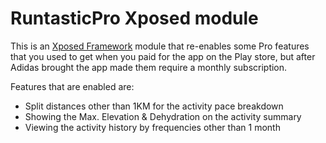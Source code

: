 # RuntasticPro Xposed module

This is an [Xposed Framework](http://repo.xposed.info/module/de.robv.android.xposed.installer) module that re-enables some Pro features that you used to get when you paid for the app on the Play store, but after Adidas brought the app made them require a monthly subscription.

Features that are enabled are:
* Split distances other than 1KM for the activity pace breakdown
* Showing the Max. Elevation & Dehydration on the activity summary
* Viewing the activity history by frequencies other than 1 month

